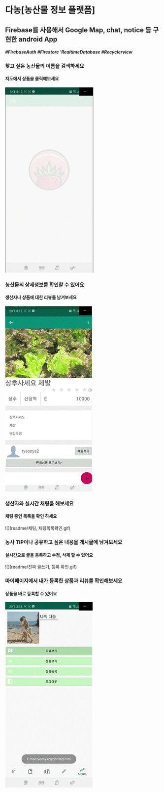 # 다농[농산물 정보 플랫폼]
## Firebase를 사용해서 Google Map, chat, notice 등 구현한 android App
##### #FirebaseAuth #Firestore 'RealtimeDatabase #Recyclerview
### 찾고 싶은 농산물의 이름을 검색하세요
#### 지도에서 상품을 클릭해보세요
![](readme/상품검색.gif)

### 농산물의 상세정보를 확인할 수 있어요
#### 생산자나 상품에 대한 리뷰를 남겨보세요
![](readme/상세정보확인,리뷰.gif)

### 생산자와 실시간 채팅을 해보세요
#### 채팅 중인 목록을 확인 하세요
![](readme/채팅, 채팅목록확인.gif)

### 농사 TIP이나 공유하고 싶은 내용을 게시글에 남겨보세요
#### 실시간으로 글을 등록하고 수정, 삭제 할 수 있어요
![](readme/진짜 글쓰기, 등록 확인.gif)

### 마이페이지에서 내가 등록한 상품과 리뷰를 확인해보세요
#### 상품을 바로 등록할 수 있어요
![](readme/마이페이지.gif)
